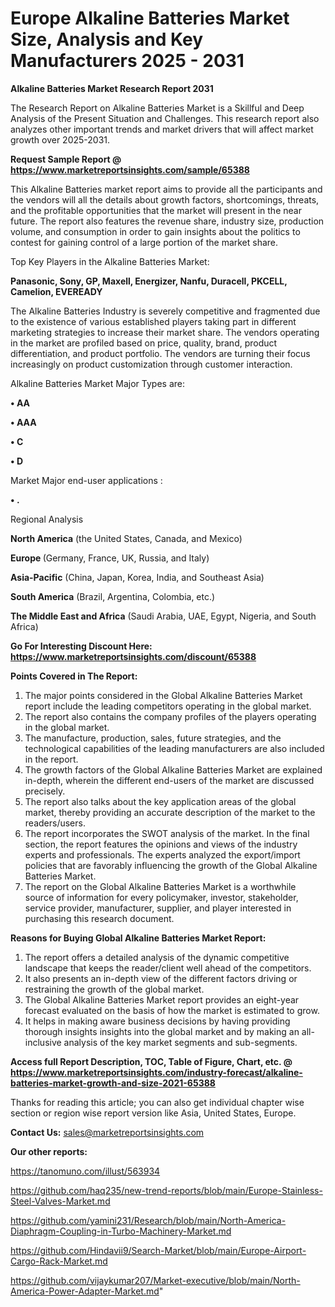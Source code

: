 # Europe Alkaline Batteries Market Size, Analysis and Key Manufacturers 2025 - 2031

<strong>Alkaline Batteries Market Research Report 2031</strong>

The Research Report on Alkaline Batteries Market is a Skillful and Deep Analysis of the Present Situation and Challenges. This research report also analyzes other important trends and market drivers that will affect market growth over 2025-2031.

<strong>Request Sample Report @ <a href=https://www.marketreportsinsights.com/sample/65388>https://www.marketreportsinsights.com/sample/65388</a></strong>

This Alkaline Batteries market report aims to provide all the participants and the vendors will all the details about growth factors, shortcomings, threats, and the profitable opportunities that the market will present in the near future. The report also features the revenue share, industry size, production volume, and consumption in order to gain insights about the politics to contest for gaining control of a large portion of the market share.

Top Key Players in the Alkaline Batteries Market:

<strong>Panasonic, Sony, GP, Maxell, Energizer, Nanfu, Duracell, PKCELL, Camelion, EVEREADY</strong>

The Alkaline Batteries Industry is severely competitive and fragmented due to the existence of various established players taking part in different marketing strategies to increase their market share. The vendors operating in the market are profiled based on price, quality, brand, product differentiation, and product portfolio. The vendors are turning their focus increasingly on product customization through customer interaction.

Alkaline Batteries Market Major Types are:

<strong>• AA

• AAA

• C

• D</strong>

Market Major end-user applications :

<strong>• .</strong>

Regional Analysis

</u><strong><b>North America</b></strong> (the United States, Canada, and Mexico)

<strong><b>Europe </b></strong>(Germany, France, UK, Russia, and Italy)

<strong><b>Asia-Pacific</b></strong> (China, Japan, Korea, India, and Southeast Asia)

<strong><b>South America</b></strong> (Brazil, Argentina, Colombia, etc.)

<strong><b>The Middle East and Africa</b></strong> (Saudi Arabia, UAE, Egypt, Nigeria, and South Africa)

<strong>Go For Interesting Discount Here: <a href=https://www.marketreportsinsights.com/discount/65388>https://www.marketreportsinsights.com/discount/65388</a></strong>

<strong>Points Covered in The Report:</strong>
<ol>
  <li>The major points considered in the Global Alkaline Batteries Market report include the leading competitors operating in the global market.</li>
  <li>The report also contains the company profiles of the players operating in the global market.</li>
  <li>The manufacture, production, sales, future strategies, and the technological capabilities of the leading manufacturers are also included in the report.</li>
  <li>The growth factors of the Global Alkaline Batteries Market are explained in-depth, wherein the different end-users of the market are discussed precisely.</li>
  <li>The report also talks about the key application areas of the global market, thereby providing an accurate description of the market to the readers/users.</li>
  <li>The report incorporates the SWOT analysis of the market. In the final section, the report features the opinions and views of the industry experts and professionals. The experts analyzed the export/import policies that are favorably influencing the growth of the Global Alkaline Batteries Market.</li>
  <li>The report on the Global Alkaline Batteries Market is a worthwhile source of information for every policymaker, investor, stakeholder, service provider, manufacturer, supplier, and player interested in purchasing this research document.</li>
</ol>
<strong>Reasons for Buying Global Alkaline Batteries Market Report:</strong>

<ol>
  <li>The report offers a detailed analysis of the dynamic competitive landscape that keeps the reader/client well ahead of the competitors.</li>
  <li>It also presents an in-depth view of the different factors driving or restraining the growth of the global market.</li>
  <li>The Global Alkaline Batteries Market report provides an eight-year forecast evaluated on the basis of how the market is estimated to grow.</li>
  <li>It helps in making aware business decisions by having providing thorough insights insights into the global market and by making an all-inclusive analysis of the key market segments and sub-segments.</li>
</ol>
<strong>Access full Report Description, TOC, Table of Figure, Chart, etc. @ <a href=https://www.marketreportsinsights.com/industry-forecast/alkaline-batteries-market-growth-and-size-2021-65388>https://www.marketreportsinsights.com/industry-forecast/alkaline-batteries-market-growth-and-size-2021-65388</a></strong>


Thanks for reading this article; you can also get individual chapter wise section or region wise report version like Asia, United States, Europe.

<strong>Contact Us:</strong>
sales@marketreportsinsights.com

<strong>Our other reports:</strong>

<a href=https://tanomuno.com/illust/563934>https://tanomuno.com/illust/563934</a>

<a href=https://github.com/haq235/new-trend-reports/blob/main/Europe-Stainless-Steel-Valves-Market.md>https://github.com/haq235/new-trend-reports/blob/main/Europe-Stainless-Steel-Valves-Market.md</a>

<a href=https://github.com/yamini231/Research/blob/main/North-America-Diaphragm-Coupling-in-Turbo-Machinery-Market.md>https://github.com/yamini231/Research/blob/main/North-America-Diaphragm-Coupling-in-Turbo-Machinery-Market.md</a>

<a href=https://github.com/Hindavii9/Search-Market/blob/main/Europe-Airport-Cargo-Rack-Market.md>https://github.com/Hindavii9/Search-Market/blob/main/Europe-Airport-Cargo-Rack-Market.md</a>

<a href=https://github.com/vijaykumar207/Market-executive/blob/main/North-America-Power-Adapter-Market.md>https://github.com/vijaykumar207/Market-executive/blob/main/North-America-Power-Adapter-Market.md</a>"
